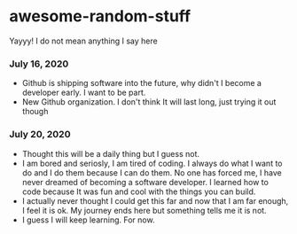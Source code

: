 # awesome-random-stuff
Yayyy!
I do not mean anything I say here

### July 16, 2020
- Github is shipping software into the future, why didn't I become a developer early. I want to be part.
- New Github organization. I don't think It will last long, just trying it out though

### July 20, 2020
- Thought this will be a daily thing but I guess not. 
- I am bored and seriosly, I am tired of coding. I always do what I want to do and I do them because I can do them. No one has forced me, I have never dreamed of becoming a software developer. I learned how to code because It was fun and cool with the things you can build.
- I actually never thought I could get this far and now that I am far enough, I feel it is ok. My journey ends here but something tells me it is not.
- I guess I will keep learning. For now.
